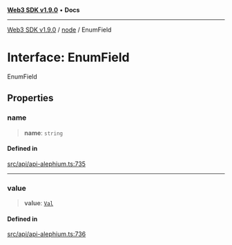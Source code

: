 [**Web3 SDK v1.9.0**](../../../README.md) • **Docs**

***

[Web3 SDK v1.9.0](../../../globals.md) / [node](../README.md) / EnumField

# Interface: EnumField

EnumField

## Properties

### name

> **name**: `string`

#### Defined in

[src/api/api-alephium.ts:735](https://github.com/Mystic-Nayy/alephium-web3/blob/c1afd789a197ce5fe21f08c2965942090157c33d/packages/web3/src/api/api-alephium.ts#L735)

***

### value

> **value**: [`Val`](../type-aliases/Val.md)

#### Defined in

[src/api/api-alephium.ts:736](https://github.com/Mystic-Nayy/alephium-web3/blob/c1afd789a197ce5fe21f08c2965942090157c33d/packages/web3/src/api/api-alephium.ts#L736)
